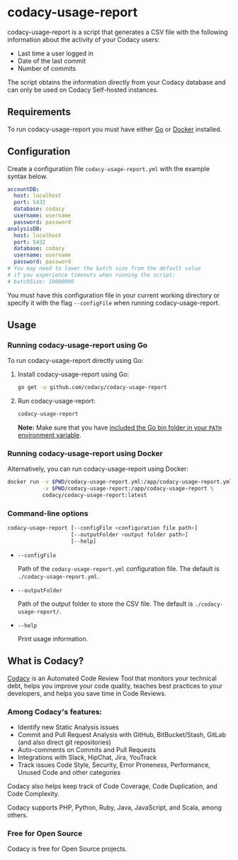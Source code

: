 # codacy-usage-report

codacy-usage-report is a script that generates a CSV file with the following information about the activity of your Codacy users:

-   Last time a user logged in
-   Date of the last commit
-   Number of commits

The script obtains the information directly from your Codacy database and can only be used on Codacy Self-hosted instances.

## Requirements

To run codacy-usage-report you must have either [Go](https://golang.org/dl/) or [Docker](https://www.docker.com/) installed.

## Configuration

Create a configuration file `codacy-usage-report.yml` with the example syntax below.

```yaml
accountDB:
  host: localhost
  port: 5432
  database: codacy
  username: username
  password: password
analysisDB:
  host: localhost
  port: 5432
  database: codacy
  username: username
  password: password
# You may need to lower the batch size from the default value
# if you experience timeouts when running the script:
# batchSize: 10000000
```

You must have this configuration file in your current working directory or specify it with the flag `--configFile` when running codacy-usage-report.

## Usage

### Running codacy-usage-report using Go

To run codacy-usage-report directly using Go:

1.  Install codacy-usage-report using Go:

    ```bash
    go get -u github.com/codacy/codacy-usage-report
    ```

2.  Run codacy-usage-report:

    ```bash
    codacy-usage-report
    ```

    **Note:** Make sure that you have [included the Go bin folder in your `PATH` environment variable](https://golang.org/doc/install#install).

### Running codacy-usage-report using Docker

Alternatively, you can run codacy-usage-report using Docker:

```bash
docker run -v $PWD/codacy-usage-report.yml:/app/codacy-usage-report.yml \
           -v $PWD/codacy-usage-report:/app/codacy-usage-report \
           codacy/codacy-usage-report:latest
```

### Command-line options

```bash
codacy-usage-report [--configFile <configuration file path>]
                    [--outputFolder <output folder path>]
                    [--help]
```

-   `--configFile`

    Path of the `codacy-usage-report.yml` configuration file. The default is `./codacy-usage-report.yml`.

-   `--outputFolder`

    Path of the output folder to store the CSV file. The default is `./codacy-usage-report/`.

-   `--help`

    Print usage information.

## What is Codacy?

[Codacy](https://www.codacy.com/) is an Automated Code Review Tool that monitors your technical debt, helps you improve your code quality, teaches best practices to your developers, and helps you save time in Code Reviews.

### Among Codacy's features:

-   Identify new Static Analysis issues
-   Commit and Pull Request Analysis with GitHub, BitBucket/Stash, GitLab (and also direct git repositories)
-   Auto-comments on Commits and Pull Requests
-   Integrations with Slack, HipChat, Jira, YouTrack
-   Track issues Code Style, Security, Error Proneness, Performance, Unused Code and other categories

Codacy also helps keep track of Code Coverage, Code Duplication, and Code Complexity.

Codacy supports PHP, Python, Ruby, Java, JavaScript, and Scala, among others.

### Free for Open Source

Codacy is free for Open Source projects.
